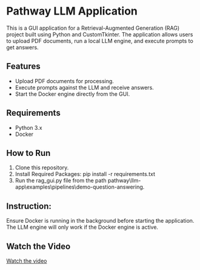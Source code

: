 # Pathway LLM Application

This is a GUI application for a Retrieval-Augmented Generation (RAG) project built using Python and CustomTkinter. The application allows users to upload PDF documents, run a local LLM engine, and execute prompts to get answers.

## Features

- Upload PDF documents for processing.
- Execute prompts against the LLM and receive answers.
- Start the Docker engine directly from the GUI.

## Requirements

- Python 3.x
- Docker

## How to Run

1. Clone this repository.
2. Install Required Packages: pip install -r requirements.txt
3. Run the rag_gui.py file from the path pathway\llm-app\examples\pipelines\demo-question-answering.


## Instruction:
Ensure Docker is running in the background before starting the application. The LLM engine will only work if the Docker engine is active.

## Watch the Video

[Watch the video](My_pathway_llm_project/pathway/llm-app/examples/pipelines/demo-question-answering/video/Rag_application.mp4)
